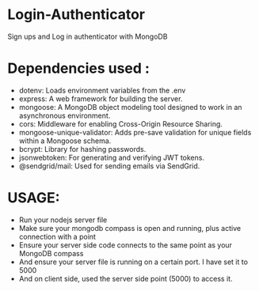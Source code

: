 # Login-Authenticator
Sign ups and Log in authenticator with MongoDB




# Dependencies used :

- dotenv: Loads environment variables from the .env
- express: A web framework for building the server.
- mongoose: A MongoDB object modeling tool designed to work in an asynchronous environment.
- cors: Middleware for enabling Cross-Origin Resource Sharing.
- mongoose-unique-validator: Adds pre-save validation for unique fields within a Mongoose schema.
- bcrypt: Library for hashing passwords.
- jsonwebtoken: For generating and verifying JWT tokens.
- @sendgrid/mail: Used for sending emails via SendGrid.




# USAGE:

- Run your nodejs server file
- Make sure your mongodb compass is open and running, plus active connection with a point
- Ensure your server side code connects to the same point as your MongoDB compass
- And ensure your server file is running on a certain port. I have set it to 5000
- And on client side, used the server side point (5000) to access it.

